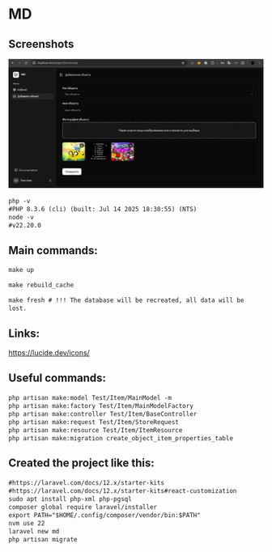 
# MD

## Screenshots

<img src="https://github.com/mizuhomizuho/laravel-12-react/blob/master/screenshots/2025-10-21_10-42.png" alt="">


```shell
php -v
#PHP 8.3.6 (cli) (built: Jul 14 2025 18:30:55) (NTS)
node -v
#v22.20.0
```

## Main commands:

```shell
make up
```

```shell
make rebuild_cache
```

```shell
make fresh # !!! The database will be recreated, all data will be lost.
```

## Links:

https://lucide.dev/icons/

## Useful commands:

```shell
php artisan make:model Test/Item/MainModel -m
php artisan make:factory Test/Item/MainModelFactory
php artisan make:controller Test/Item/BaseController
php artisan make:request Test/Item/StoreRequest
php artisan make:resource Test/Item/ItemResource
php artisan make:migration create_object_item_properties_table
```

## Created the project like this:

```shell
#https://laravel.com/docs/12.x/starter-kits
#https://laravel.com/docs/12.x/starter-kits#react-customization
sudo apt install php-xml php-pgsql
composer global require laravel/installer
export PATH="$HOME/.config/composer/vendor/bin:$PATH"
nvm use 22
laravel new md
php artisan migrate
```
